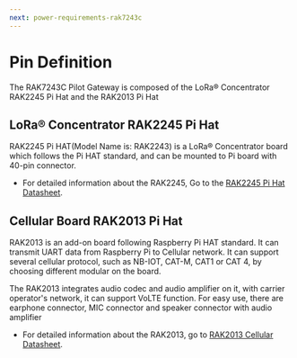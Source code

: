 ```yaml
---
next: power-requirements-rak7243c
---
```


# Pin Definition

The RAK7243C Pilot Gateway is composed of the LoRa® Concentrator RAK2245 Pi Hat and the RAK2013 Pi Hat

## LoRa® Concentrator RAK2245 Pi Hat

<rk-img
  src="/assets/images/datasheet/rak7243c/rak2245-pihat.jpg"
  width="50%"
  figure-number="1"
  caption="RAK2245 Pi Hat"
/>

RAK2245 Pi HAT(Model Name is: RAK2243) is a LoRa® Concentrator board which follows the Pi HAT standard, and can be mounted to Pi board with 40-pin connector.

* For detailed information about the RAK2245, Go to the [RAK2245 Pi Hat Datasheet](/en-us/datasheet/rak2245-pihat/#rak2245-pi-hat-lpwan-gateway-concentrator-module).

<rk-img
  src="/assets/images/datasheet/rak7243c/lora-hardware-structure.jpg"
  width="80%"
  figure-number="2"
  caption="LoRa® Hardware Structure"
/>

## Cellular Board RAK2013 Pi Hat

<rk-img
  src="/assets/images/datasheet/rak7243c/rak2013-pi-hat.jpg"
  width="50%"
  figure-number="3"
  caption="RAK2013 Cellular Pi Hat"
/>

RAK2013 is an add-on board following Raspberry Pi HAT standard. It can transmit UART data from Raspberry Pi to Cellular network. It can support several cellular protocol, such as NB-IOT, CAT-M, CAT1 or CAT 4, by choosing different modular on the board. 

The RAK2013 integrates audio codec and audio amplifier on it, with carrier operator's network, it can support VoLTE function. For easy use, there are earphone connector, MIC connector and speaker connector with audio amplifier

* For detailed information about the RAK2013, go to [RAK2013 Cellular Datasheet](/en-us/datasheet/rak2013/#rak2013-cellular).

<rk-img
  src="/assets/images/datasheet/rak7243c/cellular-hardware-structure.png"
  width="75%"
  figure-number="4"
  caption="Cellular Hardware Structure"
/>
